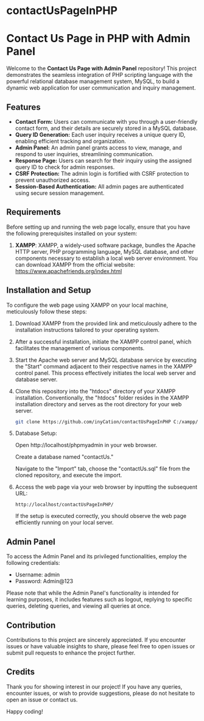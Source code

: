 # contactUsPageInPHP

# Contact Us Page in PHP with Admin Panel

Welcome to the **Contact Us Page with Admin Panel** repository! This project demonstrates the seamless integration of PHP scripting language with the powerful relational database management system, MySQL, to build a dynamic web application for user communication and inquiry management.

## Features

- **Contact Form:** Users can communicate with you through a user-friendly contact form, and their details are securely stored in a MySQL database.
- **Query ID Generation:** Each user inquiry receives a unique query ID, enabling efficient tracking and organization.
- **Admin Panel:** An admin panel grants access to view, manage, and respond to user inquiries, streamlining communication.
- **Response Page:** Users can search for their inquiry using the assigned query ID to check for admin responses.
- **CSRF Protection:** The admin login is fortified with CSRF protection to prevent unauthorized access.
- **Session-Based Authentication:** All admin pages are authenticated using secure session management.


## Requirements

Before setting up and running the web page locally, ensure that you have the following prerequisites installed on your system:

1. **XAMPP**: XAMPP, a widely-used software package, bundles the Apache HTTP server, PHP programming language, MySQL database, and other components necessary to establish a local web server environment. You can download XAMPP from the official website: https://www.apachefriends.org/index.html

## Installation and Setup

To configure the web page using XAMPP on your local machine, meticulously follow these steps:

1. Download XAMPP from the provided link and meticulously adhere to the installation instructions tailored to your operating system.

2. After a successful installation, initiate the XAMPP control panel, which facilitates the management of various components.

3. Start the Apache web server and MySQL database service by executing the "Start" command adjacent to their respective names in the XAMPP control panel. This process effectively initiates the local web server and database server.

4. Clone this repository into the "htdocs" directory of your XAMPP installation. Conventionally, the "htdocs" folder resides in the XAMPP installation directory and serves as the root directory for your web server.

   ```bash
   git clone https://github.com/inyCation/contactUsPageInPHP C:/xampp/htdocs/contactUsPageInPHP
   ```

5. Database Setup:

    Open http://localhost/phpmyadmin in your web browser.

    Create a database named "contactUs."

    Navigate to the "Import" tab, choose the "contactUs.sql" file from the cloned repository, and execute the import.

6. Access the web page via your web browser by inputting the subsequent URL:

   ```
   http://localhost/contactUsPageInPHP/
   ```

   If the setup is executed correctly, you should observe the web page efficiently running on your local server.

## Admin Panel

To access the Admin Panel and its privileged functionalities, employ the following credentials:

- Username: admin
- Password: Admin@123

Please note that while the Admin Panel's functionality is intended for learning purposes, it includes features such as logout, replying to specific queries, deleting queries, and viewing all queries at once.


## Contribution

Contributions to this project are sincerely appreciated. If you encounter issues or have valuable insights to share, please feel free to open issues or submit pull requests to enhance the project further.

## Credits

Thank you for showing interest in our project! If you have any queries, encounter issues, or wish to provide suggestions, please do not hesitate to open an issue or contact us.

Happy coding!
